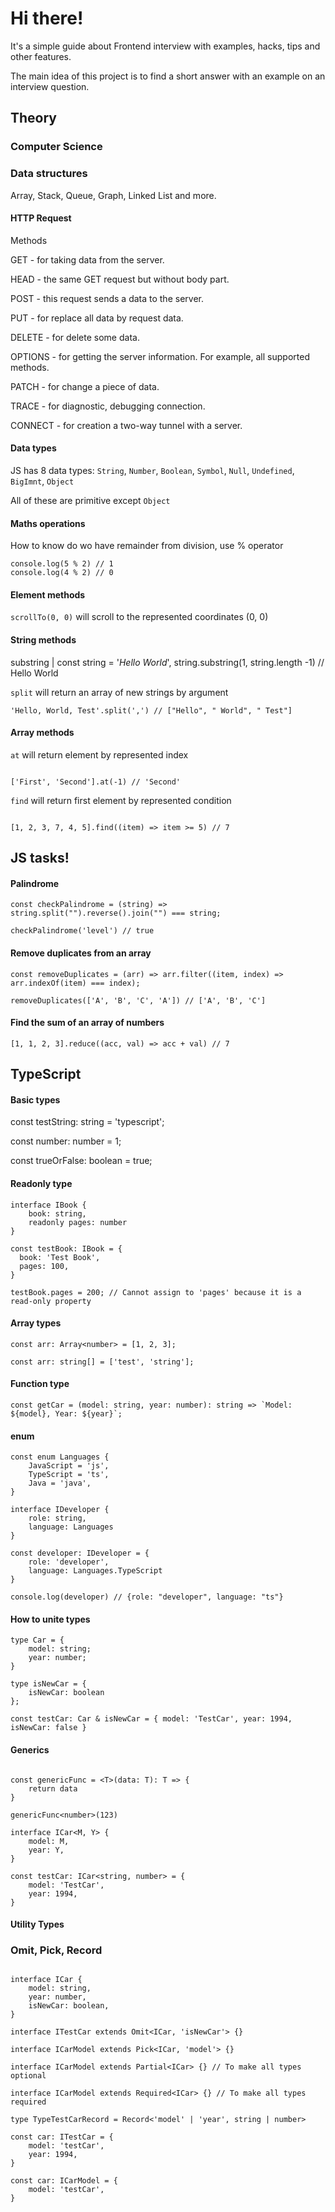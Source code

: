 # Hi there!

It's a simple guide about Frontend interview with examples, hacks, tips and other features.

The main idea of this project is to find a short answer with an example on an interview question.

## Theory

### Computer Science

### Data structures

Array, Stack, Queue, Graph, Linked List and more.

#### HTTP Request

Methods

GET - for taking data from the server.

HEAD - the same GET request but without body part.

POST - this request sends a data to the server.

PUT - for replace all data by request data.

DELETE - for delete some data.

OPTIONS - for getting the server information. For example, all supported methods.

PATCH - for change a piece of data.

TRACE - for diagnostic, debugging connection.

CONNECT - for creation a two-way tunnel with a server. 

#### Data types

JS has 8 data types: `String`, `Number`, `Boolean`, `Symbol`, `Null`, `Undefined`, `BigImnt`, `Object`

All of these are primitive except `Object`

#### Maths operations

How to know do wo have remainder from division, use % operator

```
console.log(5 % 2) // 1
console.log(4 % 2) // 0
```

#### Element methods

`scrollTo(0, 0)` will scroll to the represented coordinates (0, 0)

#### String methods

substring | const string = '_Hello World_', string.substring(1, string.length -1) // Hello World

`split` will return an array of new strings by argument

```
'Hello, World, Test'.split(',') // ["Hello", " World", " Test"]
```

#### Array methods

`at` will return element by represented index

```

['First', 'Second'].at(-1) // 'Second'

```

`find` will return first element by represented condition

```

[1, 2, 3, 7, 4, 5].find((item) => item >= 5) // 7

```

## JS tasks!

#### Palindrome

```
const checkPalindrome = (string) => string.split("").reverse().join("") === string;

checkPalindrome('level') // true
```

#### Remove duplicates from an array

```
const removeDuplicates = (arr) => arr.filter((item, index) => arr.indexOf(item) === index);

removeDuplicates(['A', 'B', 'C', 'A']) // ['A', 'B', 'C']
```

#### Find the sum of an array of numbers

```
[1, 1, 2, 3].reduce((acc, val) => acc + val) // 7

```

## TypeScript

#### Basic types

const testString: string = 'typescript';

const number: number = 1;

const trueOrFalse: boolean = true;

#### Readonly type

```
interface IBook {
    book: string,
    readonly pages: number
}

const testBook: IBook = {
  book: 'Test Book',
  pages: 100,
}

testBook.pages = 200; // Cannot assign to 'pages' because it is a read-only property
```
#### Array types

```
const arr: Array<number> = [1, 2, 3];

const arr: string[] = ['test', 'string'];
```

#### Function type

```
const getCar = (model: string, year: number): string => `Model: ${model}, Year: ${year}`;
```

#### enum

```
const enum Languages {
    JavaScript = 'js',
    TypeScript = 'ts',
    Java = 'java',
}

interface IDeveloper {
    role: string,
    language: Languages
}

const developer: IDeveloper = {
    role: 'developer',
    language: Languages.TypeScript
}

console.log(developer) // {role: "developer", language: "ts"}

```

#### How to unite types

```
type Car = {
    model: string;
    year: number;
}

type isNewCar = {
    isNewCar: boolean
};

const testCar: Car & isNewCar = { model: 'TestCar', year: 1994, isNewCar: false }

```

#### Generics

```

const genericFunc = <T>(data: T): T => {
    return data
}

genericFunc<number>(123)

interface ICar<M, Y> {
    model: M,
    year: Y,
}

const testCar: ICar<string, number> = {
    model: 'TestCar',
    year: 1994,
}

```

#### Utility Types

### Omit, Pick, Record

```

interface ICar {
    model: string,
    year: number,
    isNewCar: boolean,
}

interface ITestCar extends Omit<ICar, 'isNewCar'> {}

interface ICarModel extends Pick<ICar, 'model'> {}

interface ICarModel extends Partial<ICar> {} // To make all types optional

interface ICarModel extends Required<ICar> {} // To make all types required

type TypeTestCarRecord = Record<'model' | 'year', string | number>

const car: ITestCar = {
    model: 'testCar',
    year: 1994,
}

const car: ICarModel = {
    model: 'testCar',
}

```

